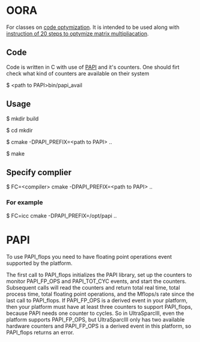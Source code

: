 # OORA

For classes on [code optymization][oora].
It is intended to be used along with [instruction of 20 steps to optymize matrix multipliacation][instr].

[oora]: http://home.agh.edu.pl/~paszynsk/OORA/
[instr]: http://home.agh.edu.pl/~paszynsk/OORA/Opt_lecture2_MMopt20steps.pdf

## Code

Code is written in C with use of [PAPI][p] and it's counters.
One should firt check what kind of counters are available on their system

$ \<path to PAPI\>bin/papi_avail

[p]: http://icl.utk.edu/papi/

## Usage

$ mkdir build

$ cd mkdir

$ cmake -DPAPI_PREFIX=\<path to PAPI\> ..

$ make

## Specify complier

$ FC=\<compiler\> cmake -DPAPI_PREFIX=\<path to PAPI\> ..


### For example

$ FC=icc cmake -DPAPI_PREFIX=/opt/papi ..

# PAPI

To use PAPI_flops you need to have floating point operations event supported by the platform.

The first call to PAPI_flops initializes the PAPI library, set up the counters to monitor PAPI_FP_OPS and PAPI_TOT_CYC events, and start the counters. Subsequent calls will read the counters and return total real time, total process time, total floating point operations, and the Mflops/s rate since the last call to PAPI_flops.
If PAPI_FP_OPS is a derived event in your platform, then your platform must have at least three counters to support PAPI_flops, because PAPI needs one counter to cycles. So in UltraSparcIII, even the platform supports PAPI_FP_OPS, but UltraSparcIII only has two available hardware counters and PAPI_FP_OPS is a derived event in this platform, so PAPI_flops returns an error.
